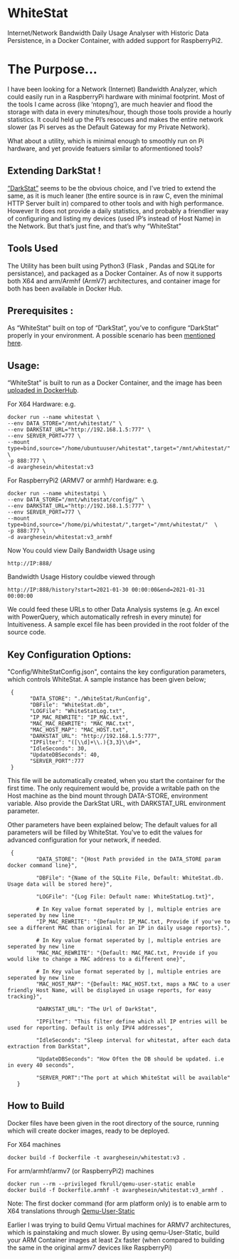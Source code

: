 # WhiteStat
Internet/Network Bandwidth Daily Usage Analyser with Historic Data Persistence, in a Docker Container, with added support for RaspberryPi2.

# The Purpose... 

I have been looking for a Network (Internet) Bandwidth Analyzer, which could easily run in a RaspberryPi hardware with minimal footprint. Most of the tools I came across (like ‘ntopng’), are much heavier and flood the storage with data in every minutes/hour, though those tools provide a hourly statistics. It could held up the PI’s resocues and makes the entire network slower (as Pi serves as the Default Gateway for my Private Network).

What about a utility, which is minimal enough to smoothly run on Pi hardware, and yet provide featuers similar to aformentioned tools? 

## Extending DarkStat ! 

[“DarkStat”](https://github.com/TomMichel/darkstat) seems to be the obvious choice, and I've tried to extend the same, as it is much leaner (the entire source is in raw C, even the minimal HTTP Server built in) compared to other tools and with high performance. However It does not provide a daily statistics, and probably a friendlier way of configuring and listing my devices (used IP’s instead of Host Name) in the Network. But that’s just fine, and that’s why “WhiteStat” 
 

## Tools Used 

The Utility has been built using Python3 (Flask , Pandas and SQLite for persistance), and packaged as a Docker Container. As of now it supports both X64 and arm/Armhf (ArmV7) architectures, and container image for both has been available in Docker Hub. 

## Prerequisites : 

As “WhiteStat” built on top of “DarkStat”, you’ve to configure “DarkStat” properly in your environment. A possible scenario has been [mentioned here](https://github.com/avarghesein/-NIX/blob/main/Raspberry%20Pi%20II%20(Buster)/MinimalNetworkBandwidthMonitor.md). 

 

## Usage: 

“WhiteStat” is built to run as a Docker Container, and the image has been [uploaded in DockerHub](https://hub.docker.com/r/avarghesein/whitestat). 

For X64 Hardware: e.g.

    docker run --name whitestat \
    --env DATA_STORE="/mnt/whitestat/" \
    --env DARKSTAT_URL="http://192.168.1.5:777" \
    --env SERVER_PORT=777 \
    --mount type=bind,source="/home/ubuntuuser/whitestat",target="/mnt/whitestat/"  \
    -p 888:777 \
    -d avarghesein/whitestat:v3

For RaspberryPi2 (ARMV7 or armhf) Hardware: e.g.

    docker run --name whitestatpi \
    --env DATA_STORE="/mnt/whitestat/config/" \
    --env DARKSTAT_URL="http://192.168.1.5:777" \
    --env SERVER_PORT=777 \
    --mount type=bind,source="/home/pi/whitestat/",target="/mnt/whitestat/"  \
    -p 888:777 \
    -d avarghesein/whitestat:v3_armhf
    
Now You could view Daily Bandwidth Usage using

    http://IP:888/

Bandwidth Usage History couldbe viewed through

    http://IP:888/history?start=2021-01-30 00:00:00&end=2021-01-31 00:00:00


We could feed these URLs to other Data Analysis systems (e.g. An excel with PowerQuery, which automatically refresh in every minute) for Intuitiveness. 
A sample excel file has been provided in the root folder of the source code.

## Key Configuration Options:

"Config/WhiteStatConfig.json", contains the key configuration parameters, which controls WhiteStat.
A sample instance has been given below;

     {
           "DATA_STORE": "./WhiteStat/RunConfig",
           "DBFile": "WhiteStat.db",
           "LOGFile": "WhiteStatLog.txt",
           "IP_MAC_REWRITE": "IP_MAC.txt",
           "MAC_MAC_REWRITE": "MAC_MAC.txt",
           "MAC_HOST_MAP": "MAC_HOST.txt",
           "DARKSTAT_URL": "http://192.168.1.5:777",
           "IPFilter": "([\\d]+\\.){3,3}\\d+",
           "IdleSeconds": 30,
           "UpdateDBSeconds": 40,
           "SERVER_PORT":777
     }

This file will be automatically created, when you start the container for the first time. The only requirement would be, provide a writable path on the  Host machine as the bind mount through DATA-STORE, environment variable.  Also provide the DarkStat URL, with DARKSTAT_URL environment parameter. 

Other parameters have been explained below; 
The default values for all parameters will be filled by WhiteStat. You've to edit the values for advanced configuration for your network, if needed.

     {
             "DATA_STORE": "{Host Path provided in the DATA_STORE param docker command line}",
             
             "DBFile": "{Name of the SQLite File, Default: WhiteStat.db. Usage data will be stored here}",
             
             "LOGFile": "{Log File: Default name: WhiteStatLog.txt}",
             
             # In Key value format seperated by |, multiple entries are seperated by new line             
             "IP_MAC_REWRITE": "{Default: IP_MAC.txt, Provide if you've to see a different MAC than original for an IP in daily usage reports}.",
             
             # In Key value format seperated by |, multiple entries are seperated by new line             
             "MAC_MAC_REWRITE": "{Default: MAC_MAC.txt, Provide if you would like to change a MAC address to a different one}",
             
             # In Key value format seperated by |, multiple entries are seperated by new line
             "MAC_HOST_MAP": "{Default: MAC_HOST.txt, maps a MAC to a user friendly Host Name, will be displayed in usage reports, for easy tracking}",
             
             "DARKSTAT_URL": "The Url of DarkStat",
             
             "IPFilter": "This filter define which all IP entries will be used for reporting. Default is only IPV4 addresses",
             
             "IdleSeconds": "Sleep interval for whitestat, after each data extraction from DarkStat",
             
             "UpdateDBSeconds": "How Often the DB should be updated. i.e in every 40 seconds",
             
             "SERVER_PORT":"The port at which WhiteStat will be available"
       }
       
       
 ## How to Build
 
 Docker files have been given in the root directory of the source, running which will create docker images, ready to be deployed.
 
 For X64 machines
 
    docker build -f Dockerfile -t avarghesein/whitestat:v3 .
  
For arm/armhf/armv7 (or RaspberryPi2) machines

    docker run --rm --privileged fkrull/qemu-user-static enable
    docker build -f Dockerfile.armhf -t avarghesein/whitestat:v3_armhf .

 Note: The first docker command (for arm platform only) is to enable arm to X64 translations through [Qemu-User-Static](https://ownyourbits.com/2018/06/13/transparently-running-binaries-from-any-architecture-in-linux-with-qemu-and-binfmt_misc/)
 
 Earlier I was trying to build Qemu Virtual machines for ARMV7 architectures, which is painstaking and much slower. By using qemu-User-Static, build your ARM Container images at least 2x faster (when compared to building the same in the original armv7 devices like RaspberryPi)
